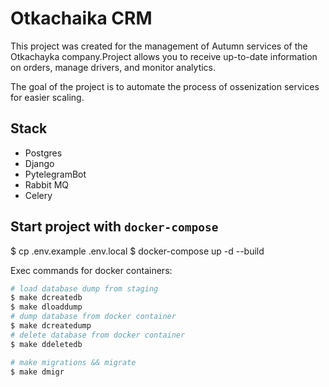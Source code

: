 # Otkachaika CRM

This project was created for the management of Autumn services of the Otkachayka company.Project allows you to receive up-to-date information on orders, manage drivers, and monitor analytics.

The goal of the project is to automate the process of ossenization services for easier scaling.

## Stack

* Postgres
* Django
* PytelegramBot
* Rabbit MQ
* Celery

## Start project with `docker-compose`

$ cp .env.example .env.local
$ docker-compose up -d --build

Exec commands for docker containers:

```bash
# load database dump from staging
$ make dcreatedb
$ make dloaddump
# dump database from docker container
$ make dcreatedump
# delete database from docker container
$ make ddeletedb

# make migrations && migrate
$ make dmigr
```
